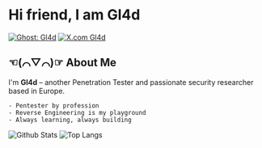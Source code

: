 # Hi friend, I am Gl4d
[![Ghost: Gl4d](https://img.shields.io/badge/blog-visit-red)](https://blog.goldsec.de)
[![X.com Gl4d](https://img.shields.io/twitter/follow/Gl4d?label=follow&style=social)](https://x.com/vxGl4d)

## ☜(⌒▽⌒)☞ About Me

I'm **Gl4d** – another Penetration Tester and passionate security researcher based in Europe.

```MD
- Pentester by profession
- Reverse Engineering is my playground
- Always learning, always building
```

![Github Stats](https://github-readme-stats.vercel.app/api?username=vxgl4d&count_private=true&show_icons=true&include_all_commits=true&theme=dark)
![Top Langs](https://github-readme-stats.vercel.app/api/top-langs/?username=vxgl4d&hide=TeX&layout=compact&theme=dark)
